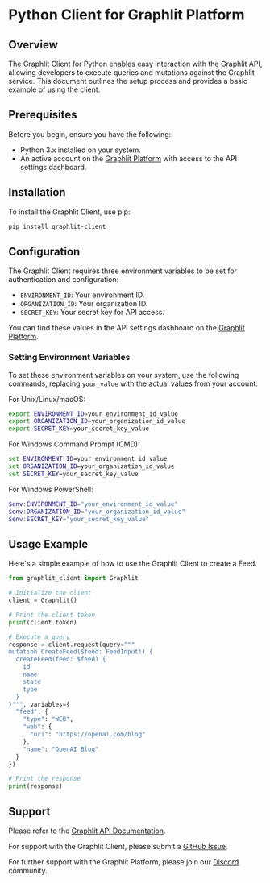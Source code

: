 # Python Client for Graphlit Platform

## Overview

The Graphlit Client for Python enables easy interaction with the Graphlit API, allowing developers to execute queries and mutations against the Graphlit service. This document outlines the setup process and provides a basic example of using the client.

## Prerequisites

Before you begin, ensure you have the following:

- Python 3.x installed on your system.
- An active account on the [Graphlit Platform](https://portal.graphlit.dev) with access to the API settings dashboard.

## Installation

To install the Graphlit Client, use pip:

```bash
pip install graphlit-client
```

## Configuration

The Graphlit Client requires three environment variables to be set for authentication and configuration:

- `ENVIRONMENT_ID`: Your environment ID.
- `ORGANIZATION_ID`: Your organization ID.
- `SECRET_KEY`: Your secret key for API access.

You can find these values in the API settings dashboard on the [Graphlit Platform](https://portal.graphlit.dev).

### Setting Environment Variables

To set these environment variables on your system, use the following commands, replacing `your_value` with the actual values from your account.

For Unix/Linux/macOS:

```bash
export ENVIRONMENT_ID=your_environment_id_value
export ORGANIZATION_ID=your_organization_id_value
export SECRET_KEY=your_secret_key_value
```

For Windows Command Prompt (CMD):

```cmd
set ENVIRONMENT_ID=your_environment_id_value
set ORGANIZATION_ID=your_organization_id_value
set SECRET_KEY=your_secret_key_value
```

For Windows PowerShell:

```powershell
$env:ENVIRONMENT_ID="your_environment_id_value"
$env:ORGANIZATION_ID="your_organization_id_value"
$env:SECRET_KEY="your_secret_key_value"
```

## Usage Example

Here's a simple example of how to use the Graphlit Client to create a Feed.

```python
from graphlit_client import Graphlit

# Initialize the client
client = Graphlit()

# Print the client token
print(client.token)

# Execute a query
response = client.request(query="""
mutation CreateFeed($feed: FeedInput!) {
  createFeed(feed: $feed) {
    id
    name
    state
    type
  }
}""", variables={
  "feed": {
    "type": "WEB",
    "web": {
      "uri": "https://openai.com/blog"
    },
    "name": "OpenAI Blog"
  }
})

# Print the response
print(response)
```

## Support

Please refer to the [Graphlit API Documentation](https://docs.graphlit.dev/).

For support with the Graphlit Client, please submit a [GitHub Issue](https://github.com/graphlit/graphlit-client-python/issues).  

For further support with the Graphlit Platform, please join our [Discord](https://discord.gg/ygFmfjy3Qx) community.
